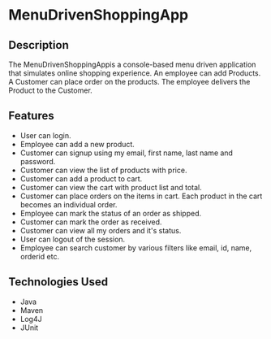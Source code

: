 # MenuDrivenShoppingApp
## Description
   
   The MenuDrivenShoppingAppis a console-based menu driven application that simulates online shopping experience. An employee can add Products. A Customer can place order on the products. The employee delivers the Product to the Customer.



## Features
*	User can login.
*	Employee can add a new product.
*	Customer can signup using my email, first name, last name and password.
*	Customer can view the list of products with price.
*	Customer can add a product to cart.
*	Customer can view the cart with product list and total.
*	Customer can place orders on the items in cart. Each product in the cart becomes an individual order.
*	Employee can mark the status of an order as shipped.
*	Customer can mark the order as received.
*	Customer can view all my orders and it's status.
*	User can logout of the session.
*	Employee can search customer by various filters like email, id, name, orderid etc.



## Technologies Used
* Java
* Maven
* Log4J
* JUnit
